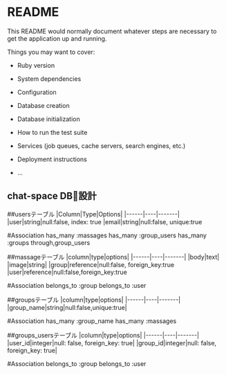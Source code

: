 # README

This README would normally document whatever steps are necessary to get the
application up and running.

Things you may want to cover:

* Ruby version

* System dependencies

* Configuration

* Database creation

* Database initialization

* How to run the test suite

* Services (job queues, cache servers, search engines, etc.)

* Deployment instructions

* ...

## chat-space DB設計
##usersテーブル
|Column|Type|Options|
|------|----|-------|
|user|string|null:false, index: true
|email|string|null:false, unique:true

#Association
has_many :massages
has_many :group_users
has_many :groups through,group_users


##massageテーブル
|column|type|options|
|------|----|-------|
|body|text|
|image|string|
|group|reference|null:false, foreign_key:true
|user|reference|null:false,foreign_key:true

#Association
belongs_to :group
belongs_to :user


##groupsテーブル
|column|type|options|
|------|----|-------|
|group_name|string|null:false,unique:true|

#Association
has_many :group_name
has_many :massages

##groups_usersテーブル
|column|type|options|
|------|----|-------|
|user_id|integer|null: false, foreign_key: true|
|group_id|integer|null: false, foreign_key: true|

#Association
belongs_to :group
belongs_to :user